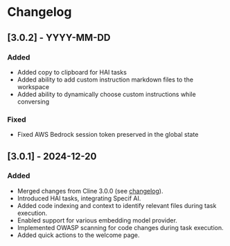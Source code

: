# Changelog

## [3.0.2] - YYYY-MM-DD

### Added

- Added copy to clipboard for HAI tasks
- Added ability to add custom instruction markdown files to the workspace
- Added ability to dynamically choose custom instructions while conversing

### Fixed

- Fixed AWS Bedrock session token preserved in the global state

## [3.0.1] - 2024-12-20

### Added

- Merged changes from Cline 3.0.0 (see [changelog](https://github.com/cline/cline/blob/main/CHANGELOG.md#300)).
- Introduced HAI tasks, integrating Specif AI.
- Added code indexing and context to identify relevant files during task execution.
- Enabled support for various embedding model provider.
- Implemented OWASP scanning for code changes during task execution.
- Added quick actions to the welcome page.




